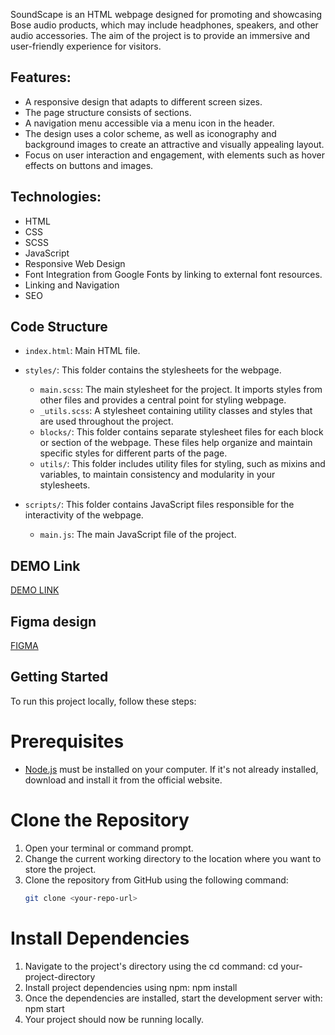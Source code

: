 SoundScape is an HTML webpage designed for promoting and showcasing Bose audio products, which may include headphones, speakers, and other audio accessories. The aim of the project is to provide an immersive and user-friendly experience for visitors.

## Features:
- A responsive design that adapts to different screen sizes.
- The page structure consists of sections.
- A navigation menu accessible via a menu icon in the header.
- The design uses a color scheme, as well as iconography and background images to create an attractive and visually appealing layout.
- Focus on user interaction and engagement, with elements such as hover effects on buttons and images.

## Technologies:
- HTML
- CSS
- SCSS
- JavaScript
- Responsive Web Design
- Font Integration from Google Fonts by linking to external font resources.
- Linking and Navigation
- SEO

## Code Structure

- `index.html`: Main HTML file.

- `styles/`: This folder contains the stylesheets for the webpage.
  - `main.scss`: The main stylesheet for the project. It imports styles from other files and provides a central point for styling webpage.
  - `_utils.scss`: A stylesheet containing utility classes and styles that are used throughout the project.
  - `blocks/`: This folder contains separate stylesheet files for each block or section of the webpage. These files help organize and maintain specific styles for different parts of the page.
  - `utils/`: This folder includes utility files for styling, such as mixins and variables, to maintain consistency and modularity in your stylesheets.

- `scripts/`: This folder contains JavaScript files responsible for the interactivity of the webpage.
  - `main.js`: The main JavaScript file of the project.

## DEMO Link
[DEMO LINK](https://HannaVasylieva.github.io/bose-layout/)

## Figma design
[FIGMA](https://www.figma.com/file/DtkQmQ797hk0nI4KfMi2Uq/BOSE-New-Version?node-id=6703%3A88&mode=dev)

## Getting Started

To run this project locally, follow these steps:

# Prerequisites

- [Node.js](https://nodejs.org/) must be installed on your computer. If it's not already installed, download and install it from the official website.

# Clone the Repository

1. Open your terminal or command prompt.
2. Change the current working directory to the location where you want to store the project.
3. Clone the repository from GitHub using the following command:
   ```bash
   git clone <your-repo-url>

# Install Dependencies
1. Navigate to the project's directory using the cd command:
cd your-project-directory
2. Install project dependencies using npm:
npm install
3. Once the dependencies are installed, start the development server with:
npm start
4. Your project should now be running locally.
